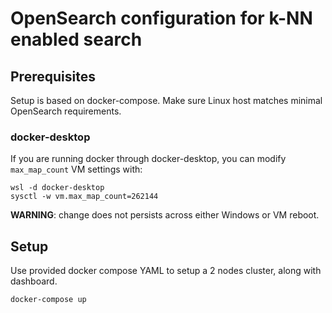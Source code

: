 # OpenSearch configuration for k-NN enabled search

## Prerequisites
Setup is based on docker-compose. Make sure Linux host matches minimal OpenSearch requirements. 

### docker-desktop
If you are running docker through docker-desktop, you can modify `max_map_count` VM settings with:
```
wsl -d docker-desktop
sysctl -w vm.max_map_count=262144
```
**WARNING**: change does not persists across either Windows or VM reboot.

## Setup
Use provided docker compose YAML to setup a 2 nodes cluster, along with dashboard.
```Bash
docker-compose up
```